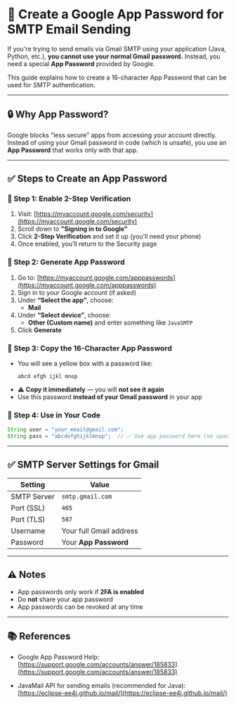 # 📧 Create a Google App Password for SMTP Email Sending

If you're trying to send emails via Gmail SMTP using your application (Java, Python, etc.), **you cannot use your normal Gmail password.** Instead, you need a special **App Password** provided by Google.

This guide explains how to create a 16-character App Password that can be used for SMTP authentication.

---

## 🔒 Why App Password?

Google blocks "less secure" apps from accessing your account directly. Instead of using your Gmail password in code (which is unsafe), you use an **App Password** that works only with that app.

---

## ✅ Steps to Create an App Password

### 🔹 Step 1: Enable 2-Step Verification

1. Visit: [https://myaccount.google.com/security](https://myaccount.google.com/security)
2. Scroll down to **"Signing in to Google"**
3. Click **2-Step Verification** and set it up (you'll need your phone)
4. Once enabled, you’ll return to the Security page

### 🔹 Step 2: Generate App Password

1. Go to: [https://myaccount.google.com/apppasswords](https://myaccount.google.com/apppasswords)
2. Sign in to your Google account (if asked)
3. Under **“Select the app”**, choose:
   - **Mail**
4. Under **“Select device”**, choose:
   - **Other (Custom name)** and enter something like `JavaSMTP`
5. Click **Generate**

### 🔹 Step 3: Copy the 16-Character App Password

- You will see a yellow box with a password like:
  ```
  abcd efgh ijkl mnop
  ```
- ⚠️ **Copy it immediately** — you will **not see it again**
- Use this password **instead of your Gmail password** in your app

### 🔹 Step 4: Use in Your Code

```java
String user = "your_email@gmail.com";
String pass = "abcdefghijklmnop";  // ✅ Use app password here (no spaces)
```

---

## ✅ SMTP Server Settings for Gmail

| Setting       | Value                    |
|---------------|--------------------------|
| SMTP Server   | `smtp.gmail.com`         |
| Port (SSL)    | `465`                    |
| Port (TLS)    | `587`                    |
| Username      | Your full Gmail address  |
| Password      | Your **App Password**    |

---

## ⚠️ Notes

- App passwords only work if **2FA is enabled**
- Do **not** share your app password
- App passwords can be revoked at any time

---

## 📚 References

- Google App Password Help:  
  [https://support.google.com/accounts/answer/185833](https://support.google.com/accounts/answer/185833)

- JavaMail API for sending emails (recommended for Java):  
  [https://eclipse-ee4j.github.io/mail/](https://eclipse-ee4j.github.io/mail/)